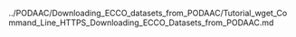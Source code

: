 ../PODAAC/Downloading_ECCO_datasets_from_PODAAC/Tutorial_wget_Command_Line_HTTPS_Downloading_ECCO_Datasets_from_PODAAC.md